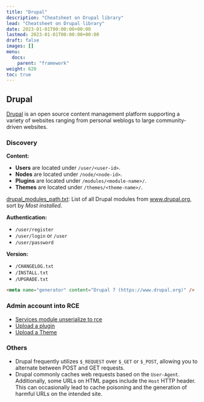 ```yaml
---
title: "Drupal"
description: "Cheatsheet on Drupal library"
lead: "Cheatsheet on Drupal library"
date: 2023-01-01T00:00:00+00:00
lastmod: 2023-01-01T00:00:00+00:00
draft: false
images: []
menu:
  docs:
    parent: "framework"
weight: 620
toc: true
---
```


## Drupal

[Drupal](https://git.drupalcode.org/project/drupal) is an open source content management platform supporting a variety of websites ranging from personal weblogs to large community-driven websites. 
 
### Discovery

**Content:**

- **Users** are located under `/user/<user-id>`.
- **Nodes** are located under `/node/<node-id>`.
- **Plugins** are located under `/modules/<module-name>/`.
- **Themes** are located under `/themes/<theme-name>/`.

[drupal_modules_path.txt](https://github.com/xanhacks/web-wordlists/blob/master/wordlists/drupal_modules_path.txt): List of all Drupal modules from www.drupal.org, sort by *Most installed*.

**Authentication:**

- `/user/register`
- `/user/login` or `/user`
- `/user/password`

**Version:**

- `/CHANGELOG.txt`
- `/INSTALL.txt`
- `/UPGRADE.txt`

```html
<meta name="generator" content="Drupal 7 (https://www.drupal.org)" />
```

### Admin account into RCE

 - [Services module unserialize to rce](https://github.com/p0dalirius/Awesome-RCE-techniques/blob/master/Content-Management-Systems-(CMS)/Drupal/techniques/Services-module-unserialize-to-rce/README.md)
 - [Upload a plugin](https://github.com/p0dalirius/Awesome-RCE-techniques/blob/master/Content-Management-Systems-(CMS)/Drupal/techniques/Upload-a-plugin/README.md)
 - [Upload a Theme](https://github.com/p0dalirius/Awesome-RCE-techniques/blob/master/Content-Management-Systems-(CMS)/Drupal/techniques/Upload-a-theme/README.md)

### Others

- Drupal frequently utilizes `$_REQUEST` over `$_GET` or `$_POST`, allowing you to alternate between POST and GET requests.
- Drupal commonly caches web requests based on the `User-Agent`. Additionally, some URLs on HTML pages include the `Host` HTTP header. This can occasionally lead to cache poisoning and the generation of harmful URLs on the intended site.